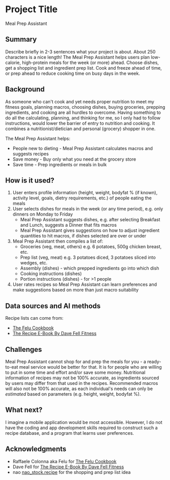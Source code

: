 <!-- This is the markdown template for the final project of the Building AI course, 
created by Reaktor Innovations and University of Helsinki. 
Copy the template, paste it to your GitHub README and edit! -->

# Project Title

Meal Prep Assistant

## Summary

Describe briefly in 2-3 sentences what your project is about. About 250 characters is a nice length! 
The Meal Prep Assistant helps users plan low-calorie, high-protein meals for the week (or more) ahead. Choose dishes, get a shopping list and ingredient prep list. Cook and freeze ahead of time, or prep ahead to reduce cooking time on busy days in the week.

## Background

As someone who can't cook and yet needs proper nutrition to meet my fitness goals, planning macros, choosing dishes, buying groceries, prepping ingredients, and cooking are all hurdles to overcome. Having something to do all the calculating, planning, and thinking for me, so I only had to follow instructions, would lower the barrier of entry to nutrition and cooking. It combines a nutritionist/dietician and personal (grocery) shopper in one.

The Meal Prep Assistant helps:
* People new to dieting - Meal Prep Assistant calculates macros and suggests recipes
* Save money - Buy only what you need at the grocery store
* Save time - Prep ingredients or meals in bulk

## How is it used?

1. User enters profile information (height, weight, bodyfat % (if known), activity level, goals, dietry requirements, etc.) of people eating the meals
2. User selects dishes for meals in the week (or any time period), e.g. only dinners on Monday to Friday
	- Meal Prep Assistant suggests dishes, e.g. after selecting Breakfast and Lunch, suggests a Dinner that fits macros
	- Meal Prep Assistant gives suggestions on how to adjust ingredient quantities to hit macros, if dishes selected are over or under
3. Meal Prep Assistant then compiles a list of:
	- Groceries (veg, meat, others) e.g. 6 potatoes, 500g chicken breast, etc.
	- Prep list (veg, meat) e.g. 3 potatoes diced, 3 potatoes sliced into wedges, etc.
	- Assembly (dishes) - which prepped ingredients go into which dish
	- Cooking instructions (dishes)
	- Portion instructions (dishes) - for >1 people
4. User rates recipes so Meal Prep Assistant can learn preferences and make suggestions based on more than just macro suitability

## Data sources and AI methods

Recipe lists can come from:
* [The Felu Cookbook](https://payhip.com/b/7ubMY)
* [The Recipe E-Book By Dave Fell Fitness](https://www.fellfitnesscommunitystore.com/products/the-recipe-e-book-by-dave-fell-fitness)

## Challenges

Meal Prep Assistant cannot shop for and prep the meals for you - a ready-to-eat meal service would be better for that. It is for people who are willing to put in some time and effort and/or save some money. Nutritional information of recipes may not be 100% accurate, as ingredients sourced by users may differ from that used in the recipes. Recommended macros will also not be 100% accurate, as each individual's needs can only be _estimated_ based on parameters (e.g. height, weight, bodyfat %).

## What next?

I imagine a mobile application would be most accessible. However, I do not have the coding and app development skills required to construct such a recipe database, and a program that learns user preferences.

## Acknowledgments

* Raffaele Colonna aka Felu for [The Felu Cookbook](https://www.felu.co/)
* Dave Fell for [The Recipe E-Book By Dave Fell Fitness](https://www.fellfitnesscommunitystore.com/products/the-recipe-e-book-by-dave-fell-fitness)
* nao [nao_stock.recipe](https://www.instagram.com/nao_stock.recipe/) for the shopping and prep list idea
